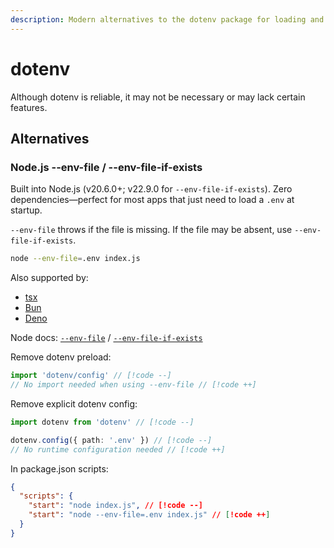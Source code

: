```yaml
---
description: Modern alternatives to the dotenv package for loading and managing .env files in Node.js
---
```


# dotenv

Although dotenv is reliable, it may not be necessary or may lack certain features.

## Alternatives

### Node.js --env-file / --env-file-if-exists

Built into Node.js (v20.6.0+; v22.9.0 for `--env-file-if-exists`). Zero dependencies—perfect for most apps that just need to load a `.env` at startup.

`--env-file` throws if the file is missing. If the file may be absent, use `--env-file-if-exists`.

```bash
node --env-file=.env index.js
```

Also supported by:
- [tsx](https://www.npmjs.com/package/tsx)
- [Bun](https://bun.sh/docs/runtime/env#manually-specifying-env-files)
- [Deno](https://docs.deno.com/runtime/reference/env_variables/#.env-file)

Node docs: [`--env-file`](https://nodejs.org/dist/latest-v20.x/docs/api/cli.html#--env-fileconfig) / [`--env-file-if-exists`](https://nodejs.org/docs/latest-v22.x/api/cli.html#--env-file-if-existsconfig)

Remove dotenv preload:

```ts
import 'dotenv/config' // [!code --]
// No import needed when using --env-file // [!code ++]
```

Remove explicit dotenv config:

```ts
import dotenv from 'dotenv' // [!code --]

dotenv.config({ path: '.env' }) // [!code --]
// No runtime configuration needed // [!code ++]
```

In package.json scripts:

```json
{
  "scripts": {
    "start": "node index.js", // [!code --]
    "start": "node --env-file=.env index.js" // [!code ++]
  }
}
```